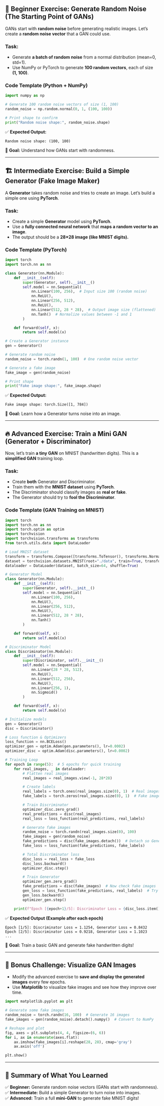 ## **👶 Beginner Exercise: Generate Random Noise (The Starting Point of GANs)**
GANs start with **random noise** before generating realistic images. Let’s create a **random noise vector** that a GAN could use.  

### **Task:**  
- Generate **a batch of random noise** from a normal distribution (mean=0, std=1).  
- Use NumPy or PyTorch to generate **100 random vectors**, each of size **(1, 100)**.  

### **Code Template (Python + NumPy)**
```python
import numpy as np

# Generate 100 random noise vectors of size (1, 100)
random_noise = np.random.normal(0, 1, (100, 100))

# Print shape to confirm
print("Random noise shape:", random_noise.shape)
```
✅ **Expected Output:**  
```
Random noise shape: (100, 100)
```
🎯 **Goal:** Understand how GANs start with randomness.

---

## **🏗 Intermediate Exercise: Build a Simple Generator (Fake Image Maker)**
A **Generator** takes random noise and tries to create an image. Let’s build a simple one using **PyTorch**.

### **Task:**  
- Create a simple **Generator** model using **PyTorch**.
- Use a **fully connected neural network** that **maps a random vector to an image**.
- The output should be a **28×28 image (like MNIST digits).**

### **Code Template (PyTorch)**
```python
import torch
import torch.nn as nn

class Generator(nn.Module):
    def __init__(self):
        super(Generator, self).__init__()
        self.model = nn.Sequential(
            nn.Linear(100, 256),  # Input size 100 (random noise)
            nn.ReLU(),
            nn.Linear(256, 512),
            nn.ReLU(),
            nn.Linear(512, 28 * 28),  # Output image size (flattened)
            nn.Tanh()  # Normalize values between -1 and 1
        )

    def forward(self, x):
        return self.model(x)

# Create a Generator instance
gen = Generator()

# Generate random noise
random_noise = torch.randn(1, 100)  # One random noise vector

# Generate a fake image
fake_image = gen(random_noise)

# Print shape
print("Fake image shape:", fake_image.shape)
```
✅ **Expected Output:**  
```
Fake image shape: torch.Size([1, 784])
```
🎯 **Goal:** Learn how a Generator turns noise into an image.

---

## **🔥 Advanced Exercise: Train a Mini GAN (Generator + Discriminator)**
Now, let’s train **a tiny GAN** on MNIST (handwritten digits). This is a **simplified GAN** training loop.

### **Task:**  
- Create **both** Generator and Discriminator.  
- Train them with the **MNIST dataset** using **PyTorch**.  
- The Discriminator should classify images as **real or fake**.  
- The Generator should try to **fool the Discriminator**.  

### **Code Template (GAN Training on MNIST)**
```python
import torch
import torch.nn as nn
import torch.optim as optim
import torchvision
import torchvision.transforms as transforms
from torch.utils.data import DataLoader

# Load MNIST dataset
transform = transforms.Compose([transforms.ToTensor(), transforms.Normalize((0.5,), (0.5,))])
dataset = torchvision.datasets.MNIST(root="./data", train=True, transform=transform, download=True)
dataloader = DataLoader(dataset, batch_size=64, shuffle=True)

# Generator Model
class Generator(nn.Module):
    def __init__(self):
        super(Generator, self).__init__()
        self.model = nn.Sequential(
            nn.Linear(100, 256),
            nn.ReLU(),
            nn.Linear(256, 512),
            nn.ReLU(),
            nn.Linear(512, 28 * 28),
            nn.Tanh()
        )

    def forward(self, x):
        return self.model(x)

# Discriminator Model
class Discriminator(nn.Module):
    def __init__(self):
        super(Discriminator, self).__init__()
        self.model = nn.Sequential(
            nn.Linear(28 * 28, 512),
            nn.ReLU(),
            nn.Linear(512, 256),
            nn.ReLU(),
            nn.Linear(256, 1),
            nn.Sigmoid()
        )

    def forward(self, x):
        return self.model(x)

# Initialize models
gen = Generator()
disc = Discriminator()

# Loss function & Optimizers
loss_function = nn.BCELoss()
optimizer_gen = optim.Adam(gen.parameters(), lr=0.0002)
optimizer_disc = optim.Adam(disc.parameters(), lr=0.0002)

# Training Loop
for epoch in range(5):  # 5 epochs for quick training
    for real_images, _ in dataloader:
        # Flatten real images
        real_images = real_images.view(-1, 28*28)

        # Create labels
        real_labels = torch.ones(real_images.size(0), 1)  # Real images = 1
        fake_labels = torch.zeros(real_images.size(0), 1)  # Fake images = 0

        # Train Discriminator
        optimizer_disc.zero_grad()
        real_predictions = disc(real_images)
        real_loss = loss_function(real_predictions, real_labels)

        # Generate fake images
        random_noise = torch.randn(real_images.size(0), 100)
        fake_images = gen(random_noise)
        fake_predictions = disc(fake_images.detach())  # Detach so Generator isn't updated here
        fake_loss = loss_function(fake_predictions, fake_labels)

        # Total Discriminator loss
        disc_loss = real_loss + fake_loss
        disc_loss.backward()
        optimizer_disc.step()

        # Train Generator
        optimizer_gen.zero_grad()
        fake_predictions = disc(fake_images)  # Now check fake images
        gen_loss = loss_function(fake_predictions, real_labels)  # Try to "trick" discriminator
        gen_loss.backward()
        optimizer_gen.step()

    print(f"Epoch [{epoch+1}/5]: Discriminator Loss = {disc_loss.item():.4f}, Generator Loss = {gen_loss.item():.4f}")
```

✅ **Expected Output (Example after each epoch)**  
```
Epoch [1/5]: Discriminator Loss = 1.1254, Generator Loss = 0.8432
Epoch [2/5]: Discriminator Loss = 0.9218, Generator Loss = 1.1023
...
```
🎯 **Goal:** Train a basic GAN and generate fake handwritten digits!

---

## **🚀 Bonus Challenge: Visualize GAN Images**
- Modify the advanced exercise to **save and display the generated images** every few epochs.
- Use **Matplotlib** to visualize fake images and see how they improve over time.

```python
import matplotlib.pyplot as plt

# Generate some fake images
random_noise = torch.randn(16, 100)  # Generate 16 images
fake_images = gen(random_noise).detach().numpy()  # Convert to NumPy

# Reshape and plot
fig, axes = plt.subplots(4, 4, figsize=(6, 6))
for i, ax in enumerate(axes.flat):
    ax.imshow(fake_images[i].reshape(28, 28), cmap='gray')
    ax.axis('off')

plt.show()
```

---

## **🎯 Summary of What You Learned**
✅ **Beginner:** Generate random noise vectors (GANs start with randomness).  
✅ **Intermediate:** Build a simple Generator to turn noise into images.  
✅ **Advanced:** Train a full **mini-GAN** to generate fake MNIST digits!  
